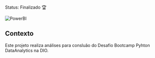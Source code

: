 Status: Finalizado 🏆

![PowerBI](https://img.shields.io/badge/Power%20BI--yellow?style=for-the-badge&logo=Power%20BI&logoColor=BLUE)

## Contexto

Este projeto realiza análises para consluão do Desafio Bootcamp Pyhton DataAnalytics na DIO. 
